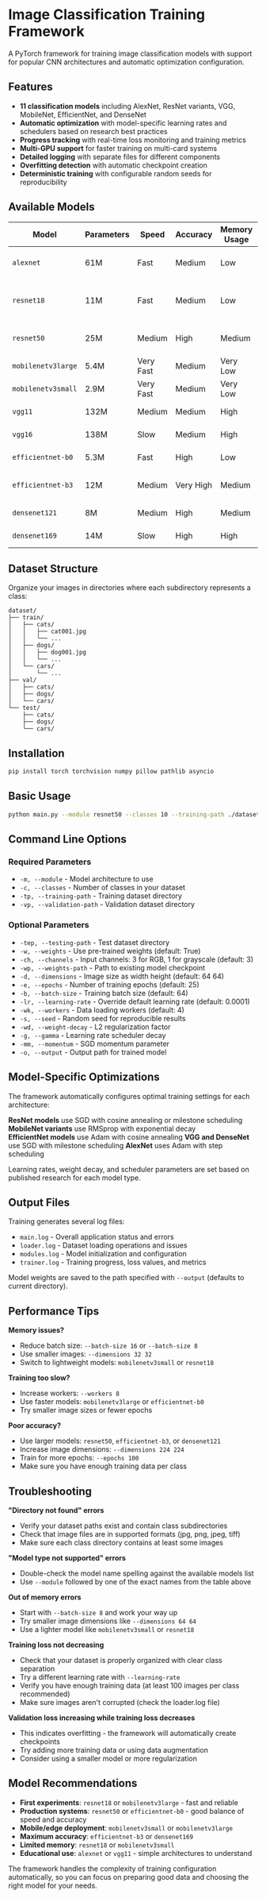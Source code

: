 # Image Classification Training Framework

A PyTorch framework for training image classification models with support for popular CNN architectures and automatic optimization configuration.

## Features

- **11 classification models** including AlexNet, ResNet variants, VGG, MobileNet, EfficientNet, and DenseNet
- **Automatic optimization** with model-specific learning rates and schedulers based on research best practices
- **Progress tracking** with real-time loss monitoring and training metrics
- **Multi-GPU support** for faster training on multi-card systems
- **Detailed logging** with separate files for different components
- **Overfitting detection** with automatic checkpoint creation
- **Deterministic training** with configurable random seeds for reproducibility

## Available Models

| Model | Parameters | Speed | Accuracy | Memory Usage | Best For |
|-------|------------|-------|----------|--------------|----------|
| `alexnet` | 61M | Fast | Medium | Low | Basic classification, learning |
| `resnet18` | 11M | Fast | Medium | Low | Limited resources, quick experiments |
| `resnet50` | 25M | Medium | High | Medium | General-purpose classification |
| `mobilenetv3large` | 5.4M | Very Fast | Medium | Very Low | Mobile deployment |
| `mobilenetv3small` | 2.9M | Very Fast | Medium | Very Low | Edge computing |
| `vgg11` | 132M | Medium | Medium | High | Educational purposes |
| `vgg16` | 138M | Slow | Medium | High | Feature extraction |
| `efficientnet-b0` | 5.3M | Fast | High | Low | Balanced efficiency |
| `efficientnet-b3` | 12M | Medium | Very High | Medium | High accuracy needs |
| `densenet121` | 8M | Medium | High | Medium | Parameter efficiency |
| `densenet169` | 14M | Slow | High | High | Maximum accuracy |

## Dataset Structure

Organize your images in directories where each subdirectory represents a class:

```
dataset/
├── train/
│   ├── cats/
│   │   ├── cat001.jpg
│   │   └── ...
│   ├── dogs/
│   │   ├── dog001.jpg
│   │   └── ...
│   └── cars/
│       └── ...
├── val/
│   ├── cats/
│   ├── dogs/
│   └── cars/
└── test/
    ├── cats/
    ├── dogs/
    └── cars/
```

## Installation

```bash
pip install torch torchvision numpy pillow pathlib asyncio
```

## Basic Usage

```bash
python main.py --module resnet50 --classes 10 --training-path ./dataset/train --validation-path ./dataset/val --testing-path ./dataset/test
```

## Command Line Options

### Required Parameters
- `-m, --module` - Model architecture to use
- `-c, --classes` - Number of classes in your dataset
- `-tp, --training-path` - Training dataset directory
- `-vp, --validation-path` - Validation dataset directory

### Optional Parameters
- `-tep, --testing-path` - Test dataset directory
- `-w, --weights` - Use pre-trained weights (default: True)
- `-ch, --channels` - Input channels: 3 for RGB, 1 for grayscale (default: 3)
- `-wp, --weights-path` - Path to existing model checkpoint
- `-d, --dimensions` - Image size as width height (default: 64 64)
- `-e, --epochs` - Number of training epochs (default: 25)
- `-b, --batch-size` - Training batch size (default: 64)
- `-lr, --learning-rate` - Override default learning rate (default: 0.0001)
- `-wk, --workers` - Data loading workers (default: 4)
- `-s, --seed` - Random seed for reproducible results
- `-wd, --weight-decay` - L2 regularization factor
- `-g, --gamma` - Learning rate scheduler decay
- `-mm, --momentum` - SGD momentum parameter
- `-o, --output` - Output path for trained model

## Model-Specific Optimizations

The framework automatically configures optimal training settings for each architecture:

**ResNet models** use SGD with cosine annealing or milestone scheduling
**MobileNet variants** use RMSprop with exponential decay  
**EfficientNet models** use Adam with cosine annealing
**VGG and DenseNet** use SGD with milestone scheduling
**AlexNet** uses Adam with step scheduling

Learning rates, weight decay, and scheduler parameters are set based on published research for each model type.

## Output Files

Training generates several log files:
- `main.log` - Overall application status and errors
- `loader.log` - Dataset loading operations and issues
- `modules.log` - Model initialization and configuration
- `trainer.log` - Training progress, loss values, and metrics

Model weights are saved to the path specified with `--output` (defaults to current directory).

## Performance Tips

**Memory issues?**
- Reduce batch size: `--batch-size 16` or `--batch-size 8`
- Use smaller images: `--dimensions 32 32`
- Switch to lightweight models: `mobilenetv3small` or `resnet18`

**Training too slow?**
- Increase workers: `--workers 8`
- Use faster models: `mobilenetv3large` or `efficientnet-b0`
- Try smaller image sizes or fewer epochs

**Poor accuracy?**
- Use larger models: `resnet50`, `efficientnet-b3`, or `densenet121`
- Increase image dimensions: `--dimensions 224 224`
- Train for more epochs: `--epochs 100`
- Make sure you have enough training data per class

## Troubleshooting

**"Directory not found" errors**
- Verify your dataset paths exist and contain class subdirectories
- Check that image files are in supported formats (jpg, png, jpeg, tiff)
- Make sure each class directory contains at least some images

**"Model type not supported" errors**
- Double-check the model name spelling against the available models list
- Use `--module` followed by one of the exact names from the table above

**Out of memory errors**
- Start with `--batch-size 8` and work your way up
- Try smaller image dimensions like `--dimensions 64 64`
- Use a lighter model like `mobilenetv3small` or `resnet18`

**Training loss not decreasing**
- Check that your dataset is properly organized with clear class separation
- Try a different learning rate with `--learning-rate`
- Verify you have enough training data (at least 100 images per class recommended)
- Make sure images aren't corrupted (check the loader.log file)

**Validation loss increasing while training loss decreases**
- This indicates overfitting - the framework will automatically create checkpoints
- Try adding more training data or using data augmentation
- Consider using a smaller model or more regularization

## Model Recommendations

- **First experiments**: `resnet18` or `mobilenetv3large` - fast and reliable
- **Production systems**: `resnet50` or `efficientnet-b0` - good balance of speed and accuracy  
- **Mobile/edge deployment**: `mobilenetv3small` or `mobilenetv3large`
- **Maximum accuracy**: `efficientnet-b3` or `densenet169`
- **Limited memory**: `resnet18` or `mobilenetv3small`
- **Educational use**: `alexnet` or `vgg11` - simple architectures to understand

The framework handles the complexity of training configuration automatically, so you can focus on preparing good data and choosing the right model for your needs.

